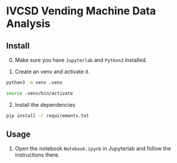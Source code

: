 # IVCSD Vending Machine Data Analysis

## Install

0. Make sure you have `Jupyterlab` and `Python3` installed.

1. Create an venv and activate it.

```sh
python3 -m venv .venv
```

```sh
source .venv/bin/activate
```

2. Install the dependencies

```sh
pip install -r requirements.txt
```

## Usage

1. Open the notebook `Notebook.ipynb` in Jupyterlab and follow the instructions there.
